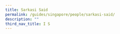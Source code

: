 ```yaml
---
title: Sarkasi Said
permalink: /guides/singapore/people/sarkasi-said/
description: ""
third_nav_title: I S
---
```

